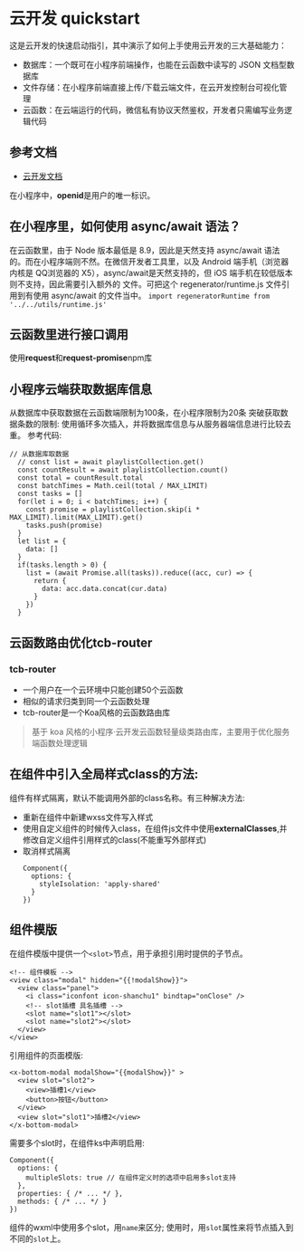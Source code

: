 # 云开发 quickstart

这是云开发的快速启动指引，其中演示了如何上手使用云开发的三大基础能力：

- 数据库：一个既可在小程序前端操作，也能在云函数中读写的 JSON 文档型数据库
- 文件存储：在小程序前端直接上传/下载云端文件，在云开发控制台可视化管理
- 云函数：在云端运行的代码，微信私有协议天然鉴权，开发者只需编写业务逻辑代码

## 参考文档

- [云开发文档](https://developers.weixin.qq.com/miniprogram/dev/wxcloud/basis/getting-started.html)

在小程序中，**openid**是用户的唯一标识。


## 在小程序里，如何使用 async/await 语法？
在云函数里，由于 Node 版本最低是 8.9，因此是天然支持 async/await 语法的。而在小程序端则不然。在微信开发者工具里，以及 Android 端手机（浏览器内核是 QQ浏览器的 X5），async/await是天然支持的，但 iOS 端手机在较低版本则不支持，因此需要引入额外的 文件。可把这个 regenerator/runtime.js 文件引用到有使用 async/await 的文件当中。
`import regeneratorRuntime from '../../utils/runtime.js'`

## 云函数里进行接口调用
使用**request**和**request-promise**npm库

## 小程序云端获取数据库信息
从数据库中获取数据在云函数端限制为100条，在小程序限制为20条
突破获取数据条数的限制:
使用循环多次插入，并将数据库信息与从服务器端信息进行比较去重。
参考代码:
```
// 从数据库取数据
  // const list = await playlistCollection.get()
  const countResult = await playlistCollection.count()
  const total = countResult.total
  const batchTimes = Math.ceil(total / MAX_LIMIT)
  const tasks = []
  for(let i = 0; i < batchTimes; i++) {
    const promise = playlistCollection.skip(i * MAX_LIMIT).limit(MAX_LIMIT).get()
    tasks.push(promise)
  }
  let list = {
    data: []
  }
  if(tasks.length > 0) {
    list = (await Promise.all(tasks)).reduce((acc, cur) => {
      return {
        data: acc.data.concat(cur.data)
      }
    })
  }
```

## 云函数路由优化tcb-router
### tcb-router
- 一个用户在一个云环境中只能创建50个云函数
- 相似的请求归类到同一个云函数处理
- tcb-router是一个Koa风格的云函数路由库

> 基于 koa 风格的小程序·云开发云函数轻量级类路由库，主要用于优化服务端函数处理逻辑

## 在组件中引入全局样式class的方法:
组件有样式隔离，默认不能调用外部的class名称。有三种解决方法:
- 重新在组件中新建wxss文件写入样式
- 使用自定义组件的时候传入class，在组件js文件中使用**externalClasses**,并修改自定义组件引用样式的class(不能重写外部样式)
- 取消样式隔离
  ```
  Component({
    options: {
      styleIsolation: 'apply-shared'
    }
  })
  ```

## 组件模版
在组件模版中提供一个`<slot>`节点，用于承担引用时提供的子节点。
```
<!-- 组件模板 -->
<view class="modal" hidden="{{!modalShow}}">
  <view class="panel">
    <i class="iconfont icon-shanchu1" bindtap="onClose" />
    <!-- slot插槽 具名插槽 -->
    <slot name="slot1"></slot>
    <slot name="slot2"></slot>
  </view>
</view>
```
引用组件的页面模版:
```
<x-bottom-modal modalShow="{{modalShow}}" >
  <view slot="slot2">
    <view>插槽1</view>
    <button>按钮</button>
  </view>
  <view slot="slot1">插槽2</view>
</x-bottom-modal>
```
需要多个slot时，在组件ks中声明启用:
```
Component({
  options: {
    multipleSlots: true // 在组件定义时的选项中启用多slot支持
  },
  properties: { /* ... */ },
  methods: { /* ... */ }
})
```
组件的wxml中使用多个slot，用`name`来区分;
使用时，用`slot`属性来将节点插入到不同的`slot`上。